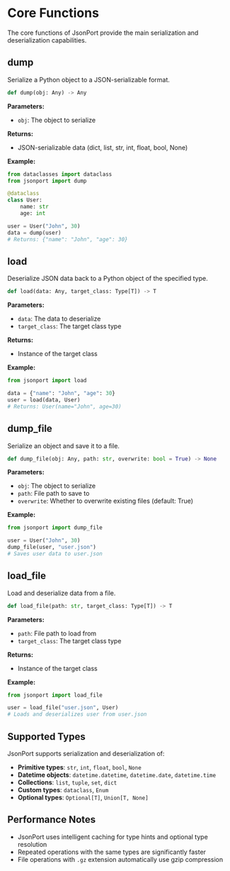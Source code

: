 # Core Functions

The core functions of JsonPort provide the main serialization and deserialization capabilities.

## dump

Serialize a Python object to a JSON-serializable format.

```python
def dump(obj: Any) -> Any
```

**Parameters:**
- `obj`: The object to serialize

**Returns:**
- JSON-serializable data (dict, list, str, int, float, bool, None)

**Example:**
```python
from dataclasses import dataclass
from jsonport import dump

@dataclass
class User:
    name: str
    age: int

user = User("John", 30)
data = dump(user)
# Returns: {"name": "John", "age": 30}
```

## load

Deserialize JSON data back to a Python object of the specified type.

```python
def load(data: Any, target_class: Type[T]) -> T
```

**Parameters:**
- `data`: The data to deserialize
- `target_class`: The target class type

**Returns:**
- Instance of the target class

**Example:**
```python
from jsonport import load

data = {"name": "John", "age": 30}
user = load(data, User)
# Returns: User(name="John", age=30)
```

## dump_file

Serialize an object and save it to a file.

```python
def dump_file(obj: Any, path: str, overwrite: bool = True) -> None
```

**Parameters:**
- `obj`: The object to serialize
- `path`: File path to save to
- `overwrite`: Whether to overwrite existing files (default: True)

**Example:**
```python
from jsonport import dump_file

user = User("John", 30)
dump_file(user, "user.json")
# Saves user data to user.json
```

## load_file

Load and deserialize data from a file.

```python
def load_file(path: str, target_class: Type[T]) -> T
```

**Parameters:**
- `path`: File path to load from
- `target_class`: The target class type

**Returns:**
- Instance of the target class

**Example:**
```python
from jsonport import load_file

user = load_file("user.json", User)
# Loads and deserializes user from user.json
```

## Supported Types

JsonPort supports serialization and deserialization of:

- **Primitive types**: `str`, `int`, `float`, `bool`, `None`
- **Datetime objects**: `datetime.datetime`, `datetime.date`, `datetime.time`
- **Collections**: `list`, `tuple`, `set`, `dict`
- **Custom types**: `dataclass`, `Enum`
- **Optional types**: `Optional[T]`, `Union[T, None]`

## Performance Notes

- JsonPort uses intelligent caching for type hints and optional type resolution
- Repeated operations with the same types are significantly faster
- File operations with `.gz` extension automatically use gzip compression 